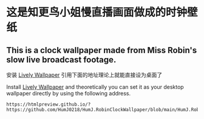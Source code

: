 # 这是知更鸟小姐慢直播画面做成的时钟壁纸
## This is a clock wallpaper made from Miss Robin's slow live broadcast footage.

安装 [Lively Wallpaper](https://www.rocksdanister.com/lively/) 引用下面的地址理论上就能直接设为桌面了

Install [Lively Wallpaper](https://www.rocksdanister.com/lively/) and theoretically you can set it as your desktop wallpaper directly by using the following address.

```
https://htmlpreview.github.io/?https://github.com/HumJ0218/HumJ.RobinClockWallpaper/blob/main/HumJ.RobinClockWallpaper/wwwroot/index.html
```
